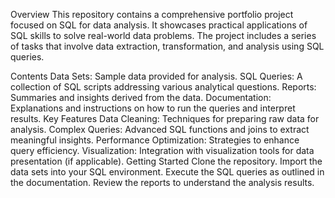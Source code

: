 Overview
This repository contains a comprehensive portfolio project focused on SQL for data analysis. It showcases practical applications of SQL skills to solve real-world data problems. The project includes a series of tasks that involve data extraction, transformation, and analysis using SQL queries.

Contents
Data Sets: Sample data provided for analysis.
SQL Queries: A collection of SQL scripts addressing various analytical questions.
Reports: Summaries and insights derived from the data.
Documentation: Explanations and instructions on how to run the queries and interpret results.
Key Features
Data Cleaning: Techniques for preparing raw data for analysis.
Complex Queries: Advanced SQL functions and joins to extract meaningful insights.
Performance Optimization: Strategies to enhance query efficiency.
Visualization: Integration with visualization tools for data presentation (if applicable).
Getting Started
Clone the repository.
Import the data sets into your SQL environment.
Execute the SQL queries as outlined in the documentation.
Review the reports to understand the analysis results.

